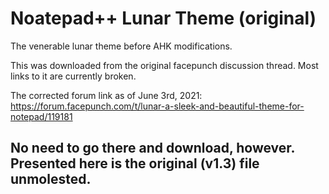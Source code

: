 # Noatepad++ Lunar Theme (original)

The venerable lunar theme before AHK modifications.

This was downloaded from the original facepunch discussion thread. Most links to it are currently broken. 

The corrected forum link as of June 3rd, 2021: https://forum.facepunch.com/t/lunar-a-sleek-and-beautiful-theme-for-notepad/119181

## No need to go there and download, however. Presented here is the original (v1.3) file unmolested.
